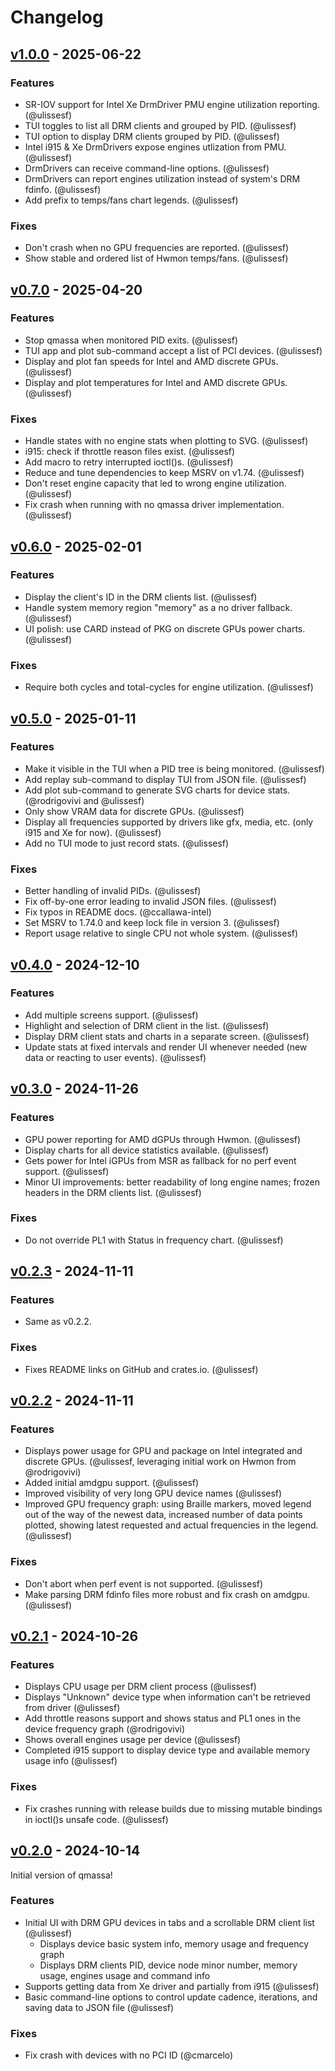 # Changelog

## [v1.0.0](https://github.com/ulissesf/qmassa/releases/tag/v1.0.0) - 2025-06-22

### Features

- SR-IOV support for Intel Xe DrmDriver PMU engine utilization reporting. (@ulissesf)
- TUI toggles to list all DRM clients and grouped by PID. (@ulissesf)
- TUI option to display DRM clients grouped by PID. (@ulissesf)
- Intel i915 & Xe DrmDrivers expose engines utlization from PMU. (@ulissesf)
- DrmDrivers can receive command-line options. (@ulissesf)
- DrmDrivers can report engines utilization instead of system's DRM fdinfo. (@ulissesf)
- Add prefix to temps/fans chart legends. (@ulissesf)

### Fixes

- Don't crash when no GPU frequencies are reported. (@ulissesf)
- Show stable and ordered list of Hwmon temps/fans. (@ulissesf)

## [v0.7.0](https://github.com/ulissesf/qmassa/releases/tag/v0.7.0) - 2025-04-20

### Features

- Stop qmassa when monitored PID exits. (@ulissesf)
- TUI app and plot sub-command accept a list of PCI devices. (@ulissesf)
- Display and plot fan speeds for Intel and AMD discrete GPUs. (@ulissesf)
- Display and plot temperatures for Intel and AMD discrete GPUs. (@ulissesf)

### Fixes

- Handle states with no engine stats when plotting to SVG. (@ulissesf)
- i915: check if throttle reason files exist. (@ulissesf)
- Add macro to retry interrupted ioctl()s. (@ulissesf)
- Reduce and tune dependencies to keep MSRV on v1.74. (@ulissesf)
- Don't reset engine capacity that led to wrong engine utilization. (@ulissesf)
- Fix crash when running with no qmassa driver implementation. (@ulissesf)

## [v0.6.0](https://github.com/ulissesf/qmassa/releases/tag/v0.6.0) - 2025-02-01

### Features

- Display the client's ID in the DRM clients list. (@ulissesf)
- Handle system memory region "memory" as a no driver fallback. (@ulissesf)
- UI polish: use CARD instead of PKG on discrete GPUs power charts. (@ulissesf)

### Fixes

- Require both cycles and total-cycles for engine utilization. (@ulissesf)

## [v0.5.0](https://github.com/ulissesf/qmassa/releases/tag/v0.5.0) - 2025-01-11

### Features

- Make it visible in the TUI when a PID tree is being monitored. (@ulissesf)
- Add replay sub-command to display TUI from JSON file. (@ulissesf)
- Add plot sub-command to generate SVG charts for device stats. (@rodrigovivi and @ulissesf)
- Only show VRAM data for discrete GPUs. (@ulissesf)
- Display all frequencies supported by drivers like gfx, media, etc. (only i915 and Xe for now). (@ulissesf)
- Add no TUI mode to just record stats. (@ulissesf)

### Fixes

- Better handling of invalid PIDs. (@ulissesf)
- Fix off-by-one error leading to invalid JSON files. (@ulissesf)
- Fix typos in README docs. (@ccallawa-intel)
- Set MSRV to 1.74.0 and keep lock file in version 3. (@ulissesf)
- Report usage relative to single CPU not whole system. (@ulissesf)

## [v0.4.0](https://github.com/ulissesf/qmassa/releases/tag/v0.4.0) - 2024-12-10

### Features

- Add multiple screens support. (@ulissesf)
- Highlight and selection of DRM client in the list. (@ulissesf)
- Display DRM client stats and charts in a separate screen. (@ulissesf)
- Update stats at fixed intervals and render UI whenever needed (new data or reacting to user events). (@ulissesf)

## [v0.3.0](https://github.com/ulissesf/qmassa/releases/tag/v0.3.0) - 2024-11-26

### Features

- GPU power reporting for AMD dGPUs through Hwmon. (@ulissesf)
- Display charts for all device statistics available. (@ulissesf)
- Gets power for Intel iGPUs from MSR as fallback for no perf event support. (@ulissesf)
- Minor UI improvements: better readability of long engine names; frozen headers in the DRM clients list. (@ulissesf)

### Fixes

- Do not override PL1 with Status in frequency chart. (@ulissesf)

## [v0.2.3](https://github.com/ulissesf/qmassa/releases/tag/v0.2.3) - 2024-11-11

### Features

- Same as v0.2.2.

### Fixes

- Fixes README links on GitHub and crates.io. (@ulissesf)

## [v0.2.2](https://github.com/ulissesf/qmassa/releases/tag/v0.2.2) - 2024-11-11

### Features

- Displays power usage for GPU and package on Intel integrated and discrete GPUs. (@ulissesf, leveraging initial work on Hwmon from @rodrigovivi)
- Added initial amdgpu support. (@ulissesf)
- Improved visibility of very long GPU device names (@ulissesf)
- Improved GPU frequency graph: using Braille markers, moved legend out of the way of the newest data, increased number of data points plotted, showing latest requested and actual frequencies in the legend. (@ulissesf)

### Fixes

- Don't abort when perf event is not supported. (@ulissesf)
- Make parsing DRM fdinfo files more robust and fix crash on amdgpu. (@ulissesf)

## [v0.2.1](https://github.com/ulissesf/qmassa/releases/tag/v0.2.1) - 2024-10-26

### Features

- Displays CPU usage per DRM client process (@ulissesf)
- Displays "Unknown" device type when information can't be retrieved from driver (@ulissesf)
- Add throttle reasons support and shows status and PL1 ones in the device frequency graph (@rodrigovivi)
- Shows overall engines usage per device (@ulissesf)
- Completed i915 support to display device type and available memory usage info (@ulissesf)

### Fixes

- Fix crashes running with release builds due to missing mutable bindings in ioctl()s unsafe code. (@ulissesf)

## [v0.2.0](https://github.com/ulissesf/qmassa/releases/tag/v0.2.0) - 2024-10-14

Initial version of qmassa!

### Features

- Initial UI with DRM GPU devices in tabs and a scrollable DRM client list (@ulissesf)
  - Displays device basic system info, memory usage and frequency graph
  - Displays DRM clients PID, device node minor number, memory usage, engines usage and command info
- Supports getting data from Xe driver and partially from i915 (@ulissesf)
- Basic command-line options to control update cadence, iterations, and saving data to JSON file (@ulissesf)

### Fixes

- Fix crash with devices with no PCI ID (@cmarcelo)
